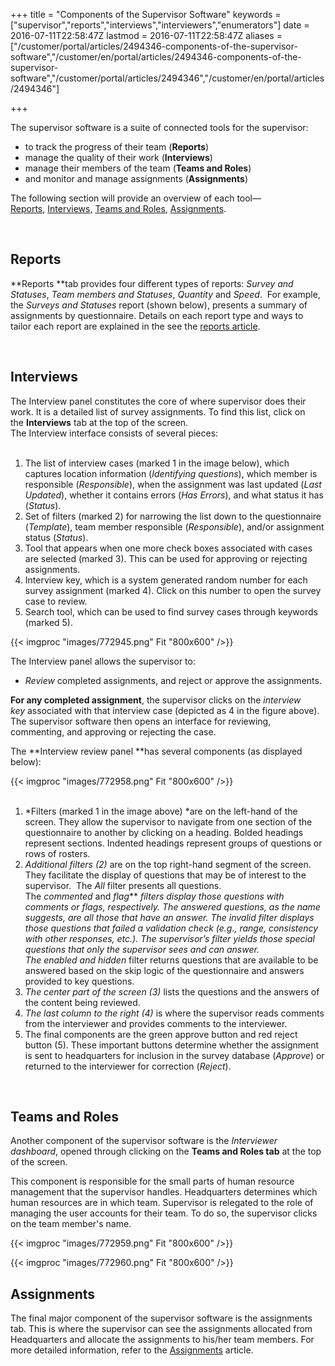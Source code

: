 ﻿+++
title = "Components of the Supervisor Software"
keywords = ["supervisor","reports","interviews","interviewers","enumerators"]
date = 2016-07-11T22:58:47Z
lastmod = 2016-07-11T22:58:47Z
aliases = ["/customer/portal/articles/2494346-components-of-the-supervisor-software","/customer/en/portal/articles/2494346-components-of-the-supervisor-software","/customer/portal/articles/2494346","/customer/en/portal/articles/2494346"]

+++

The supervisor software is a suite of connected tools for the
supervisor:

-   to track the progress of their team (**Reports**)
-   manage the quality of their work (**Interviews**)
-   manage their members of the team (**Teams and Roles**)
-   and monitor and manage assignments (**Assignments**)

  
The following section will provide an overview of each
tool—[Reports](#Reports), [Interviews,](#Interviews) [Teams and
Roles](#Teams), [Assignments](#Assignments).  
  
 

<span id="Reports"></span>Reports
---------------------------------

  
**Reports **tab provides four different types of reports: *Survey and
Statuses*, *Team members and Statuses*, *Quantity* and *Speed*.  For
example, the *Surveys and Statuses* report (shown below), presents a
summary of assignments by questionnaire. Details on each report type and
ways to tailor each report are explained in the see the [reports
article](/supervisor/see-the-overall-progress-of-data-collection).  
  
 

<span id="Interviews"></span>Interviews
---------------------------------------

  
The Interview panel constitutes the core of where supervisor does their
work. It is a detailed list of survey assignments. To find this list,
click on the **Interviews** tab at the top of the screen.  
The Interview interface consists of several pieces:  
 

1.  The list of interview cases (marked 1 in the image below), which
    captures location information (*Identifying questions*), which
    member is responsible (*Responsible*), when the assignment was last
    updated <span class="underline">(</span>*Last Updated*), whether it
    contains errors (*Has Errors*), and what status it has (*Status*).
2.  Set of filters (marked 2) for narrowing the list down to the
    questionnaire (*Template*), team member responsible (*Responsible*),
    and/or assignment status (*Status*).
3.  Tool that appears when one more check boxes associated with cases
    are selected (marked 3). This can be used for approving or rejecting
    assignments. 
4.  Interview key, which is a system generated random number for each
    survey assignment (marked 4). Click on this number to open the
    survey case to review. 
5.  Search tool, which can be used to find survey cases through keywords
    (marked 5).  

{{< imgproc "images/772945.png" Fit "800x600" />}}  
  
  
  
The Interview panel allows the supervisor to:

-   *Review* completed assignments, and reject or approve the
    assignments.

  
**For any completed assignment**, the supervisor clicks on
the *interview key* associated with that interview case (depicted as 4
in the figure above). The supervisor software then opens an interface
for reviewing, commenting, and approving or rejecting the case.  
  
The **Interview review panel **has several components (as displayed
below):  
  
{{< imgproc "images/772958.png" Fit "800x600" />}}  
 

1.  *Filters (marked 1 in the image above) *are on the left-hand of the
    screen. They allow the supervisor to navigate from one section of
    the questionnaire to another by clicking on a heading. Bolded
    headings represent sections. Indented headings represent groups of
    questions or rows of rosters.
2.  *Additional filters (2)* are on the top right-hand segment of the
    screen. They facilitate the display of questions that may be of
    interest to the supervisor.  The *All* filter presents all
    questions. The *commented* and *flag*** **filters display those
    questions with comments or flags, respectively.
    The *answered* questions, as the name suggests, are all those that
    have an answer. The *invalid* filter displays those questions that
    failed a validation check (e.g., range, consistency with other
    responses, etc.). The *supervisor’s* filter yields those special
    questions that only the supervisor sees and can answer.
    The *enabled* and* hidden* filter returns questions that are
    available to be answered based on the skip logic of the
    questionnaire and answers provided to key questions.
3.  *The center part of the screen (3)* lists the questions and the
    answers of the content being reviewed.
4.  *The last column to the right (4)* is where the supervisor reads
    comments from the interviewer and provides comments to the
    interviewer.
5.  The final components are the green approve button and red reject
    button (5). These important buttons determine whether the assignment
    is sent to headquarters for inclusion in the survey database
    (*Approve*) or returned to the interviewer for correction
    (*Reject*).

 

<span id="Teams"></span>Teams and Roles
---------------------------------------

  
Another component of the supervisor software is the *Interviewer
dashboard*, opened through clicking on the **Teams and Roles tab** at
the top of the screen.  
  
This component is responsible for the small parts of human resource
management that the supervisor handles. Headquarters determines which
human resources are in which team. Supervisor is relegated to the role
of managing the user accounts for their team. To do so, the supervisor
clicks on the team member's name.  
  
{{< imgproc "images/772959.png" Fit "800x600" />}}  
  
  
{{< imgproc "images/772960.png" Fit "800x600" />}}

<span id="Assignments"></span>Assignments
-----------------------------------------

The final major component of the supervisor software is the assignments
tab. This is where the supervisor can see the assignments allocated from
Headquarters and allocate the assignments to his/her team members. For
more detailed information, refer to the
[Assignments](/supervisor/distribute-an-assignment) article.
